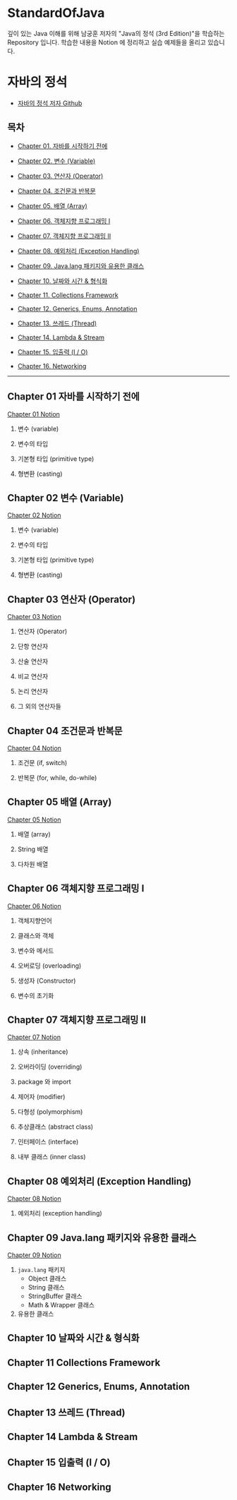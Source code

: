 # StandardOfJava

 깊이 있는 Java 이해를 위해 남궁훈 저자의 "Java의 정석 (3rd Edition)"을 학습하는 Repository 입니다. 학습한 내용을 Notion 에 정리하고 실습 예제들을 올리고 있습니다.

# 자바의 정석
- [자바의 정석 저자 Github](https://github.com/castello/javajungsuk3)

## 목차



- [Chapter 01. 자바를 시작하기 전에](#chapter-01-자바를-시작하기-전에)

- [Chapter 02. 변수 (Variable)](#chapter-02-변수-variable)

- [Chapter 03. 연산자 (Operator)](#chapter-03-연산자-operator)

- [Chapter 04. 조건문과 반복문](#chapter-04-조건문과-반복문)

- [Chapter 05. 배열 (Array)](#chapter-05-배열-array)

- [Chapter 06. 객체지향 프로그래밍 I](#chapter-06-객체지향-프로그래밍-i)

- [Chapter 07. 객체지향 프로그래밍 II](#chapter-07-객체지향-프로그래밍-ii)

- [Chapter 08. 예외처리 (Exception Handling)](#chapter-08-예외처리-exception-handling)

- [Chapter 09. Java.lang 패키지와 유용한 클래스](#chapter-09-javalang-패키지와-유용한-클래스)

- [Chapter 10. 날짜와 시간 & 형식화](#chapter-10-날짜와-시간--형식화)

- [Chapter 11. Collections Framework](#chapter-11-collections-framework)

- [Chapter 12. Generics, Enums, Annotation](#chapter-12-generics-enums-annotation)

- [Chapter 13. 쓰레드 (Thread)](#chapter-13-쓰레드-thread)

- [Chapter 14. Lambda & Stream](#chapter-14-lambda-stream)

- [Chapter 15. 입출력 (I / O)](#chapter-15-입출력-i--o)

- [Chapter 16. Networking](#chapter-16-networking)

  

---



## Chapter 01 자바를 시작하기 전에

[Chapter 01 Notion](https://grizzled-eoraptor-f92.notion.site/Chapter-01-ecfa8698988841b2bbd7f4af836010ab)

1. 변수 (variable)

2. 변수의 타입

3. 기본형 타입 (primitive type)

4. 형변환 (casting)

## Chapter 02 변수 (Variable)

[Chapter 02 Notion](https://grizzled-eoraptor-f92.notion.site/Chapter-02-variable-30c7f4a1531a447dad8644cadac7a052)

1. 변수 (variable)

2. 변수의 타입

3. 기본형 타입 (primitive type)

4. 형변환 (casting)

## Chapter 03 연산자 (Operator)

[Chapter 03 Notion](https://grizzled-eoraptor-f92.notion.site/Chapter-03-Operator-ffa0336350f34aa4ad735af0f0fe22ad)

1. 연산자 (Operator)

2. 단항 연산자

3. 산술 연산자

4. 비교 연산자

5. 논리 연산자

6. 그 외의 연산자들

## Chapter 04 조건문과 반복문

[Chapter 04 Notion](https://grizzled-eoraptor-f92.notion.site/Chapter-04-a49c0dc9f62e471f82ac6ae6240f7cdb)

1. 조건문 (if, switch)

2. 반복문 (for, while, do-while)

## Chapter 05 배열 (Array)

[Chapter 05 Notion](https://grizzled-eoraptor-f92.notion.site/Chapter-05-array-e5436a1d470f47eb97dc4898ba9304e5)

1. 배열 (array)

2. String 배열

3. 다차원 배열

## Chapter 06 객체지향 프로그래밍 I

[Chapter 06 Notion](https://grizzled-eoraptor-f92.notion.site/Chapter-06-1-2485b8e6e244430abf0fd23d44d75589)

1. 객체지향언어

2. 클래스와 객체

3. 변수와 메서드

4. 오버로딩 (overloading)

5. 생성자 (Constructor)

6. 변수의 초기화

## Chapter 07 객체지향 프로그래밍 II

[Chapter 07 Notion](https://grizzled-eoraptor-f92.notion.site/Chapter-07-II-5be6c693bc4241e4a91f909b87ef5aa2)

1. 상속 (inheritance)

2. 오버라이딩 (overriding)

3. package 와 import

4. 제어자 (modifier)

5. 다형성 (polymorphism)

6. 추상클래스 (abstract class)

7. 인터페이스 (interface)

8. 내부 클래스 (inner class)

## Chapter 08 예외처리 (Exception Handling)

[Chapter 08 Notion](https://grizzled-eoraptor-f92.notion.site/Chapter-08-ea1636427f2248d1bda01728658415b4)

1. 예외처리 (exception handling)

## Chapter 09 Java.lang 패키지와 유용한 클래스

[Chapter 09 Notion](https://grizzled-eoraptor-f92.notion.site/Chapter-09-java-lang-6e0cd6e853dd4d778b2add4fb5f196d5)

1. `java.lang` 패키지
   - Object 클래스
   - String 클래스
   - StringBuffer 클래스
   - Math & Wrapper 클래스
1. 유용한 클래스

## Chapter 10 날짜와 시간 & 형식화



## Chapter 11 Collections Framework



## Chapter 12 Generics, Enums, Annotation



## Chapter 13 쓰레드 (Thread)



## Chapter 14 Lambda & Stream



## Chapter 15 입출력 (I / O)



## Chapter 16 Networking
